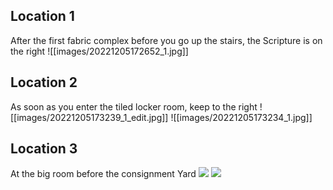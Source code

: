 ## Location 1
After the first fabric complex before you go up the stairs, the Scripture is on the right
![[images/20221205172652_1.jpg]]
## Location 2
As soon as you enter the tiled locker room, keep to the right
![[images/20221205173239_1_edit.jpg]]
![[images/20221205173234_1.jpg]]
## Location 3
At the big room before the consignment Yard
![](images/20221127204238_1_edit.jpg)
![](images/20221127204221_1.jpg)

